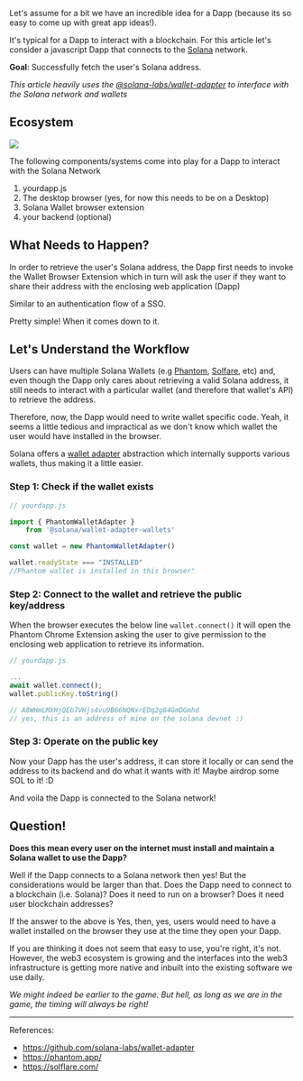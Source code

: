 Let's assume for a bit we have an incredible idea for a Dapp (because its so easy to come up with great app ideas!). 

It's typical for a Dapp to interact with a blockchain. For this article let's consider a javascript Dapp that connects to the [Solana](https://solana.com/) network.

**Goal**: Successfully fetch the user's Solana address. 

_This article heavily uses the [@solana-labs/wallet-adapter](https://github.com/solana-labs/wallet-adapter) to interface with the Solana network and wallets_

## Ecosystem 

![](https://gateway.pinata.cloud/ipfs/QmPcsXKok9ptyEqGvkVsASxaCByD7eeYDhnnySwA6A77LQ)

The following components/systems come into play for a Dapp to interact with the Solana Network

1. yourdapp.js
1. The desktop browser (yes, for now this needs to be on a Desktop)
1. Solana Wallet browser extension
1. your backend (optional)

## What Needs to Happen?

In order to retrieve the user's Solana address, the Dapp first needs to invoke the Wallet Browser Extension which in turn will ask the user if they want to share their address with the enclosing web application (Dapp)

Similar to an authentication flow of a SSO.

Pretty simple! When it comes down to it.

## Let's Understand the Workflow

Users can have multiple Solana Wallets (e.g [Phantom](https://phantom.app/), [Solfare](https://solflare.com/), etc) and, even though the Dapp only cares about retrieving a valid Solana address, it still needs to interact with a particular wallet (and therefore that wallet's API) to retrieve the address. 

Therefore, now, the Dapp would need to write wallet specific code. Yeah, it seems a little tedious and impractical as we don't know which wallet the user would have installed in the browser. 

Solana offers a [wallet adapter](https://github.com/solana-labs/wallet-adapter) abstraction which internally supports various wallets, thus making it a little easier. 

### Step 1: Check if the wallet exists

```ts
// yourdapp.js

import { PhantomWalletAdapter } 
    from '@solana/wallet-adapter-wallets'

const wallet = new PhantomWalletAdapter()

wallet.readyState === "INSTALLED"
//Phantom wallet is installed in this browser"
```

### Step 2: Connect to the wallet and retrieve the public key/address


When the browser executes the below line `wallet.connect()` it will open the Phantom Chrome Extension asking the user to give permission to the enclosing web application to retrieve its information.

```ts
// yourdapp.js

...
await wallet.connect();
wallet.publicKey.toString()

// A8WHmLMXHjQEb7VHjs4vu9B66NQNxrEDq2g84GmDGmhd
// yes, this is an address of mine on the solana devnet :)
```

### Step 3: Operate on the public key

Now your Dapp has the user's address, it can store it locally or can send the address to its backend and do what it wants with it! Maybe airdrop some SOL to it! :D

And voila the Dapp is connected to the Solana network!


## Question!

**Does this mean every user on the internet must install and maintain a Solana wallet to use the Dapp?**

Well if the Dapp connects to a Solana network then yes! But the considerations would be larger than that. Does the Dapp need to connect to a blockchain (i.e. Solana)? Does it need to run on a browser? Does it need user blockchain addresses?

If the answer to the above is Yes, then, yes, users would need to have a wallet installed on the browser they use at the time they open your Dapp. 

If you are thinking it does not seem that easy to use, you're right, it's not. However, the web3 ecosystem is growing and the interfaces into the web3 infrastructure is getting more native and inbuilt into the existing software we use daily.

_We might indeed be earlier to the game. But hell, as long as we are in the game, the timing will always be right!_

---

References: 

- https://github.com/solana-labs/wallet-adapter
- https://phantom.app/
- https://solflare.com/